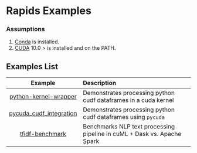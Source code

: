 # Rapids Examples

### Assumptions
1. [Conda](https://docs.conda.io/projects/conda/en/latest/user-guide/install) is installed.
2. [CUDA](https://developer.nvidia.com/cuda-downloads) 10.0 > is installed and on the PATH.

## Examples List
| Example | Description                                     |
|:-------:| :-----------------------------------------------|
[python-kernel-wrapper](./python-kernel-wrapper) | Demonstrates processing python cudf dataframes in a cuda kernel
[pycuda\_cudf\_integration](./pycuda_cudf_integration) | Demonstrates processing python cudf dataframes using `pycuda`
[tfidf-benchmark](./tfidf-benchmark) | Benchmarks NLP text processing pipeline in cuML + Dask vs. Apache Spark
